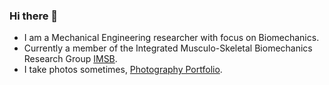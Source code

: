 ### Hi there 👋
- I am a Mechanical Engineering researcher with focus on Biomechanics.
- Currently a member of the Integrated Musculo-Skeletal Biomechanics Research Group [IMSB](https://www.sheffield.ac.uk/imsb).
- I take photos sometimes, [Photography Portfolio](https://wirestock.io/haivu).
<!--
**HaivuUK/HaivuUK** is a ✨ _special_ ✨ repository because its `README.md` (this file) appears on your GitHub profile.

Here are some ideas to get you started:

- 🔭 I’m currently working on ...
- 🌱 I’m currently learning ...
- 👯 I’m looking to collaborate on ...
- 🤔 I’m looking for help with ...
- 💬 Ask me about ...
- 📫 How to reach me: ...
- 😄 Pronouns: ...
- ⚡ Fun fact: ...
-->
